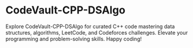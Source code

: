 # CodeVault-CPP-DSAlgo
 Explore CodeVault-CPP-DSAlgo for curated C++ code mastering data structures, algorithms, LeetCode, and Codeforces challenges. Elevate your programming and problem-solving skills. Happy coding!
